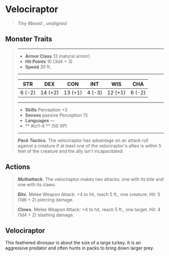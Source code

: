 # Velociraptor
>*Tiny #beast , unaligned*
## Monster Traits
>___
>- **Armor Class** 13 (natural armor)
>- **Hit Points** 10 (3d4 + 3)
>- **Speed** 30 ft.
>___
>|STR|DEX|CON|INT|WIS|CHA|
>|:---:|:---:|:---:|:---:|:---:|:---:|
>|6 (-2)|14 (+2)|13 (+1)|4 (-3)|12 (+1)|6 (-2)|
>___
>- **Skills** Perception +3
>- **Senses** passive Perception 13
>- **Languages** —
>- ** #cr1-4 ** (50 XP)
>___
>***Pack Tactics.*** The velociraptor has advantage on an attack roll against a creature if at least one of the velociraptor's allies is within 5 feet of the creature and the ally isn't incapacitated.  
>
## Actions
>***Multiattack.*** The velociraptor makes two attacks: one with its bite and one with its claws.  
>
>***Bite.*** Melee Weapon Attack: +4 to hit, reach 5 ft., one creature. Hit: 5 (1d6 + 2) piercing damage.  
>
>***Claws.*** Melee Weapon Attack: +4 to hit, reach 5 ft., one target. Hit: 4 (1d4 + 2) slashing damage.
## Velociraptor
This feathered dinosaur is about the size of a large turkey. It is an aggressive predator and often hunts in packs to bring down larger prey.